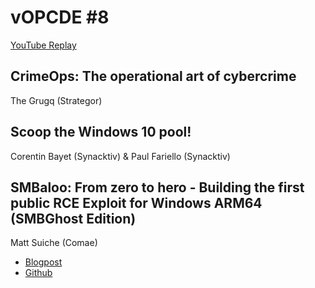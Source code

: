 # vOPCDE #8
[YouTube Replay](https://www.youtube.com/watch?v=aMJ_gR3OaZw)
## CrimeOps: The operational art of cybercrime
The Grugq (Strategor)
## Scoop the Windows 10 pool!
Corentin Bayet (Synacktiv) & Paul Fariello (Synacktiv)
## SMBaloo: From zero to hero - Building the first public RCE Exploit for Windows ARM64 (SMBGhost Edition)
Matt Suiche (Comae)
- [Blogpost](https://www.comae.com/posts/2020-06-25_smbaloo-building-a-rce-exploit-for-windows-arm64-smbghost-edition/)
- [Github](https://github.com/msuiche/smbaloo)
